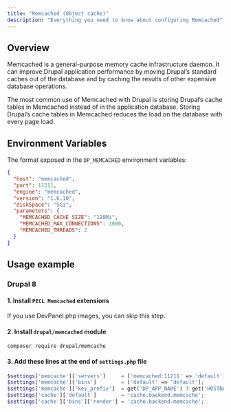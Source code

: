 ```yaml
---
title: "Memcached (Object cache)"
description: "Everything you need to know about configuring Memcached"
---
```


## Overview

Memcached is a general-purpose memory cache infrastructure daemon. It can improve Drupal application performance by moving Drupal’s standard caches out of the database and by caching the results of other expensive database operations.

The most common use of Memcached with Drupal is storing Drupal’s cache tables in Memcached instead of in the application database. Storing Drupal’s cache tables in Memcached reduces the load on the database with every page load.

## Environment Variables

The format exposed in the `DP_MEMCACHED` environment variables:

```json
{
  "host": "memcached",
  "port": 11211,
  "engine": "memcached",
  "version": "1.6.10",
  "diskSpace": "5Gi",
  "parameters": {
    "MEMCACHED_CACHE_SIZE": "128Mi",
    "MEMCACHED_MAX_CONNECTIONS": 1000,
    "MEMCACHED_THREADS": 2
  }
}
```

## Usage example

### Drupal 8

#### 1. Install `PECL Memcached` extensions

If you use DevPanel php images, you can skip this step.

#### 2. Install `drupal/memcached` module

```shell
composer require drupal/memcache
```

#### 3. Add these lines at the end of `settings.php` file

```php
$settings['memcache']['servers']     = ['memcached:11211' => 'default'];
$settings['memcache']['bins']        = ['default' => 'default'];
$settings['memcache']['key_prefix']  = get('DP_APP_NAME') ? get('HOSTNAME');
$settings['cache']['default']        = 'cache.backend.memcache';
$settings['cache']['bins']['render'] = 'cache.backend.memcache';
```
